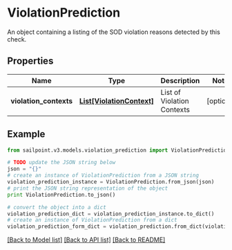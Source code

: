 # ViolationPrediction

An object containing a listing of the SOD violation reasons detected by this check.

## Properties
Name | Type | Description | Notes
------------ | ------------- | ------------- | -------------
**violation_contexts** | [**List[ViolationContext]**](ViolationContext.md) | List of Violation Contexts | [optional] 

## Example

```python
from sailpoint.v3.models.violation_prediction import ViolationPrediction

# TODO update the JSON string below
json = "{}"
# create an instance of ViolationPrediction from a JSON string
violation_prediction_instance = ViolationPrediction.from_json(json)
# print the JSON string representation of the object
print ViolationPrediction.to_json()

# convert the object into a dict
violation_prediction_dict = violation_prediction_instance.to_dict()
# create an instance of ViolationPrediction from a dict
violation_prediction_form_dict = violation_prediction.from_dict(violation_prediction_dict)
```
[[Back to Model list]](../README.md#documentation-for-models) [[Back to API list]](../README.md#documentation-for-api-endpoints) [[Back to README]](../README.md)


